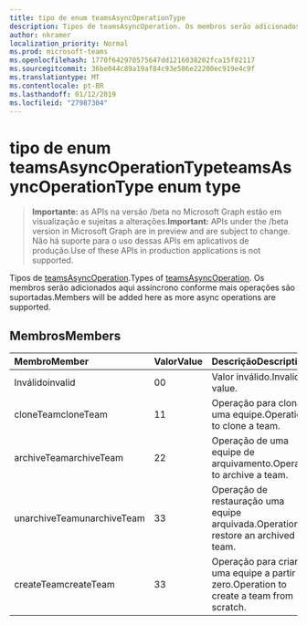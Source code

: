 ```yaml
---
title: tipo de enum teamsAsyncOperationType
description: Tipos de teamsAsyncOperation. Os membros serão adicionados aqui assíncrono conforme mais operações são suportadas.
author: nkramer
localization_priority: Normal
ms.prod: microsoft-teams
ms.openlocfilehash: 1770f642970575647dd1216038202fca15f82117
ms.sourcegitcommit: 36be044c89a19af84c93e586e22200ec919e4c9f
ms.translationtype: MT
ms.contentlocale: pt-BR
ms.lasthandoff: 01/12/2019
ms.locfileid: "27987304"
---
```

# <a name="teamsasyncoperationtype-enum-type"></a><span data-ttu-id="6e4ad-104">tipo de enum teamsAsyncOperationType</span><span class="sxs-lookup"><span data-stu-id="6e4ad-104">teamsAsyncOperationType enum type</span></span>

> <span data-ttu-id="6e4ad-105">**Importante:** as APIs na versão /beta no Microsoft Graph estão em visualização e sujeitas a alterações.</span><span class="sxs-lookup"><span data-stu-id="6e4ad-105">**Important:** APIs under the /beta version in Microsoft Graph are in preview and are subject to change.</span></span> <span data-ttu-id="6e4ad-106">Não há suporte para o uso dessas APIs em aplicativos de produção.</span><span class="sxs-lookup"><span data-stu-id="6e4ad-106">Use of these APIs in production applications is not supported.</span></span>

<span data-ttu-id="6e4ad-107">Tipos de [teamsAsyncOperation](teamsasyncoperation.md).</span><span class="sxs-lookup"><span data-stu-id="6e4ad-107">Types of [teamsAsyncOperation](teamsasyncoperation.md).</span></span> <span data-ttu-id="6e4ad-108">Os membros serão adicionados aqui assíncrono conforme mais operações são suportadas.</span><span class="sxs-lookup"><span data-stu-id="6e4ad-108">Members will be added here as more async operations are supported.</span></span>

## <a name="members"></a><span data-ttu-id="6e4ad-109">Membros</span><span class="sxs-lookup"><span data-stu-id="6e4ad-109">Members</span></span>

| <span data-ttu-id="6e4ad-110">Membro</span><span class="sxs-lookup"><span data-stu-id="6e4ad-110">Member</span></span> | <span data-ttu-id="6e4ad-111">Valor</span><span class="sxs-lookup"><span data-stu-id="6e4ad-111">Value</span></span>| <span data-ttu-id="6e4ad-112">Descrição</span><span class="sxs-lookup"><span data-stu-id="6e4ad-112">Description</span></span> |
|:---------------|:--------|:----------|
|<span data-ttu-id="6e4ad-113">Inválido</span><span class="sxs-lookup"><span data-stu-id="6e4ad-113">invalid</span></span>|<span data-ttu-id="6e4ad-114">0</span><span class="sxs-lookup"><span data-stu-id="6e4ad-114">0</span></span>|<span data-ttu-id="6e4ad-115">Valor inválido.</span><span class="sxs-lookup"><span data-stu-id="6e4ad-115">Invalid value.</span></span>|
|<span data-ttu-id="6e4ad-116">cloneTeam</span><span class="sxs-lookup"><span data-stu-id="6e4ad-116">cloneTeam</span></span>|<span data-ttu-id="6e4ad-117">1</span><span class="sxs-lookup"><span data-stu-id="6e4ad-117">1</span></span>|<span data-ttu-id="6e4ad-118">Operação para clonar uma equipe.</span><span class="sxs-lookup"><span data-stu-id="6e4ad-118">Operation to clone a team.</span></span>|
|<span data-ttu-id="6e4ad-119">archiveTeam</span><span class="sxs-lookup"><span data-stu-id="6e4ad-119">archiveTeam</span></span>|<span data-ttu-id="6e4ad-120">2</span><span class="sxs-lookup"><span data-stu-id="6e4ad-120">2</span></span>|<span data-ttu-id="6e4ad-121">Operação de uma equipe de arquivamento.</span><span class="sxs-lookup"><span data-stu-id="6e4ad-121">Operation to archive a team.</span></span>|
|<span data-ttu-id="6e4ad-122">unarchiveTeam</span><span class="sxs-lookup"><span data-stu-id="6e4ad-122">unarchiveTeam</span></span>|<span data-ttu-id="6e4ad-123">3</span><span class="sxs-lookup"><span data-stu-id="6e4ad-123">3</span></span>|<span data-ttu-id="6e4ad-124">Operação de restauração uma equipe arquivada.</span><span class="sxs-lookup"><span data-stu-id="6e4ad-124">Operation to restore an archived team.</span></span>|
|<span data-ttu-id="6e4ad-125">createTeam</span><span class="sxs-lookup"><span data-stu-id="6e4ad-125">createTeam</span></span>|<span data-ttu-id="6e4ad-126">3</span><span class="sxs-lookup"><span data-stu-id="6e4ad-126">3</span></span>|<span data-ttu-id="6e4ad-127">Operação para criar uma equipe a partir do zero.</span><span class="sxs-lookup"><span data-stu-id="6e4ad-127">Operation to create a team from scratch.</span></span>|

